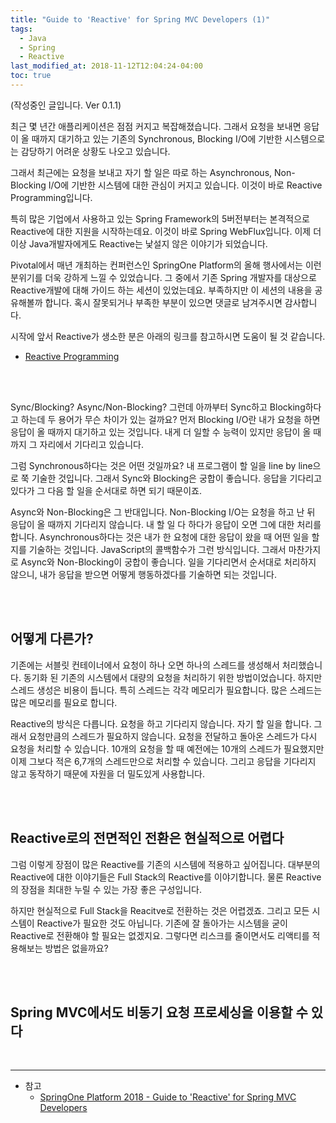 ```yaml
---
title: "Guide to 'Reactive' for Spring MVC Developers (1)"
tags:
  - Java
  - Spring
  - Reactive
last_modified_at: 2018-11-12T12:04:24-04:00
toc: true
---
```

(작성중인 글입니다. Ver 0.1.1)

최근 몇 년간 애플리케이션은 점점 커지고 복잡해졌습니다. 그래서 요청을 보내면 응답이 올 때까지 대기하고 있는 기존의 Synchronous, Blocking I/O에 기반한 시스템으로는 감당하기 어려운 상황도 나오고 있습니다.

그래서 최근에는 요청을 보내고 자기 할 일은 따로 하는 Asynchronous, Non-Blocking I/O에 기반한 시스템에 대한 관심이 커지고 있습니다. 이것이 바로 Reactive Programming입니다.

특히 많은 기업에서 사용하고 있는 Spring Framework의 5버전부터는 본격적으로 Reactive에 대한 지원을 시작하는데요. 이것이 바로 Spring WebFlux입니다. 이제 더 이상 Java개발자에게도 Reactive는 낯설지 않은 이야기가 되었습니다.

Pivotal에서 매년 개최하는 컨퍼런스인 SpringOne Platform의 올해 행사에서는 이런 분위기를 더욱 강하게 느낄 수 있었습니다. 그 중에서 기존 Spring 개발자를 대상으로 Reactive개발에 대해 가이드 하는 세션이 있었는데요. 부족하지만 이 세션의 내용을 공유해볼까 합니다. 혹시 잘못되거나 부족한 부분이 있으면 댓글로 남겨주시면 감사합니다.

시작에 앞서 Reactive가 생소한 분은 아래의 링크를 참고하시면 도움이 될 것 같습니다.

- [Reactive Programming](http://wiki.sys4u.co.kr/pages/viewpage.action?pageId=7766819)

<br><br>

Sync/Blocking? Async/Non-Blocking?
그런데 아까부터 Sync하고 Blocking하다고 하는데 두 용어가 무슨 차이가 있는 걸까요? 먼저 Blocking I/O란 내가 요청을 하면 응답이 올 때까지 대기하고 있는 것입니다. 내게 더 일할 수 능력이 있지만 응답이 올 때까지 그 자리에서 기다리고 있습니다. 

그럼 Synchronous하다는 것은 어떤 것일까요? 내 프로그램이 할 일을 line by line으로 쭉 기술한 것입니다. 그래서 Sync와 Blocking은 궁합이 좋습니다. 응답을 기다리고 있다가 그 다음 할 일을 순서대로 하면 되기 때문이죠.

Async와 Non-Blocking은 그 반대입니다. Non-Blocking I/O는 요청을 하고 난 뒤 응답이 올 때까지 기다리지 않습니다. 내 할 일 다 하다가 응답이 오면 그에 대한 처리를 합니다. Asynchronous하다는 것은 내가 한 요청에 대한 응답이 왔을 때 어떤 일을 할지를 기술하는 것입니다. JavaScript의 콜백함수가 그런 방식입니다. 그래서 마찬가지로 Async와 Non-Blocking이 궁합이 좋습니다. 일을 기다리면서 순서대로 처리하지 않으니, 내가 응답을 받으면 어떻게 행동하겠다를 기술하면 되는 것입니다.

<br><br>

어떻게 다른가?
-
기존에는 서블릿 컨테이너에서 요청이 하나 오면 하나의 스레드를 생성해서 처리했습니다. 동기화 된 기존의 시스템에서 대량의 요청을 처리하기 위한 방법이었습니다. 하지만 스레드 생성은 비용이 듭니다. 특히 스레드는 각각 메모리가 필요합니다. 많은 스레드는 많은 메모리를 필요로 합니다.

Reactive의 방식은 다릅니다. 요청을 하고 기다리지 않습니다. 자기 할 일을 합니다. 그래서 요청만큼의 스레드가 필요하지 않습니다. 요청을 전달하고 돌아온 스레드가 다시 요청을 처리할 수 있습니다. 10개의 요청을 할 때 예전에는 10개의 스레드가 필요했지만 이제 그보다 적은 6,7개의 스레드만으로 처리할 수 있습니다. 그리고 응답을 기다리지 않고 동작하기 때문에 자원을 더 밀도있게 사용합니다. 

<br><br>

Reactive로의 전면적인 전환은 현실적으로 어렵다
-
그럼 이렇게 장점이 많은 Reactive를 기존의 시스템에 적용하고 싶어집니다. 대부분의 Reactive에 대한 이야기들은 Full Stack의 Reactive를 이야기합니다. 물론 Reactive의 장점을 최대한 누릴 수 있는 가장 좋은 구성입니다.

하지만 현실적으로 Full Stack을 Reacitve로 전환하는 것은 어렵겠죠. 그리고 모든 시스템이 Reactive가 필요한 것도 아닙니다. 기존에 잘 돌아가는 시스템을 굳이 Reactive로 전환해야 할 필요는 없겠지요. 그렇다면 리스크를 줄이면서도 리액티를 적용해보는 방법은 없을까요?

<br><br>

Spring MVC에서도 비동기 요청 프로세싱을 이용할 수 있다
-

<br>

- - -
* 참고
    - [SpringOne Platform 2018 - Guide to 'Reactive' for Spring MVC Developers](https://content.pivotal.io/springone-platform-2018/guide-to-reactive-for-spring-mvc-developers)
